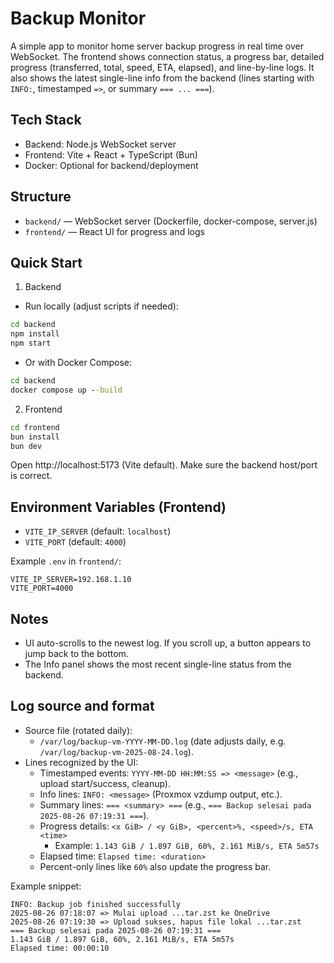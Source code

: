 # Backup Monitor

A simple app to monitor home server backup progress in real time over WebSocket. The frontend shows connection status, a progress bar, detailed progress (transferred, total, speed, ETA, elapsed), and line-by-line logs. It also shows the latest single-line info from the backend (lines starting with `INFO:`, timestamped `=>`, or summary `=== ... ===`).

## Tech Stack
- Backend: Node.js WebSocket server
- Frontend: Vite + React + TypeScript (Bun)
- Docker: Optional for backend/deployment

## Structure
- `backend/` — WebSocket server (Dockerfile, docker-compose, server.js)
- `frontend/` — React UI for progress and logs

## Quick Start

1) Backend
- Run locally (adjust scripts if needed):
```cmd
cd backend
npm install
npm start
```
- Or with Docker Compose:
```cmd
cd backend
docker compose up --build
```

2) Frontend
```cmd
cd frontend
bun install
bun dev
```

Open http://localhost:5173 (Vite default). Make sure the backend host/port is correct.

## Environment Variables (Frontend)
- `VITE_IP_SERVER` (default: `localhost`)
- `VITE_PORT` (default: `4000`)

Example `.env` in `frontend/`:
```env
VITE_IP_SERVER=192.168.1.10
VITE_PORT=4000
```

## Notes
- UI auto-scrolls to the newest log. If you scroll up, a button appears to jump back to the bottom.
- The Info panel shows the most recent single-line status from the backend.

## Log source and format

- Source file (rotated daily):
	- `/var/log/backup-vm-YYYY-MM-DD.log` (date adjusts daily, e.g. `/var/log/backup-vm-2025-08-24.log`).
- Lines recognized by the UI:
	- Timestamped events: `YYYY-MM-DD HH:MM:SS => <message>` (e.g., upload start/success, cleanup).
	- Info lines: `INFO: <message>` (Proxmox vzdump output, etc.).
	- Summary lines: `=== <summary> ===` (e.g., `=== Backup selesai pada 2025-08-26 07:19:31 ===`).
	- Progress details: `<x GiB> / <y GiB>, <percent>%, <speed>/s, ETA <time>`
		- Example: `1.143 GiB / 1.897 GiB, 60%, 2.161 MiB/s, ETA 5m57s`
	- Elapsed time: `Elapsed time: <duration>`
	- Percent-only lines like `60%` also update the progress bar.

Example snippet:
```
INFO: Backup job finished successfully
2025-08-26 07:18:07 => Mulai upload ...tar.zst ke OneDrive
2025-08-26 07:19:30 => Upload sukses, hapus file lokal ...tar.zst
=== Backup selesai pada 2025-08-26 07:19:31 ===
1.143 GiB / 1.897 GiB, 60%, 2.161 MiB/s, ETA 5m57s
Elapsed time: 00:00:10
```

